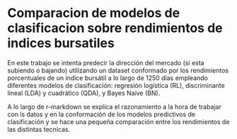 # Comparacion de modelos de clasificacion sobre rendimientos de indices bursatiles
En este trabajo se intenta predecir la dirección del mercado (si esta subiendo o bajando) utilizando un dataset conformado por los rendimientos porcentuales de un índice bursátil a lo largo de 1250 dias empleando diferentes modelos de clasificación: regresión logística (RL), discriminante lineal (LDA) y cuadrático (QDA), y Bayes Naive (BN).

A lo largo de r-markdown se explica el razonamiento a la hora de trabajar con ls datos y en la conformación de los modelos predictivos de clasificación y se hace una pequeña comparación entre los rendimientos de las distintas tecnicas.
